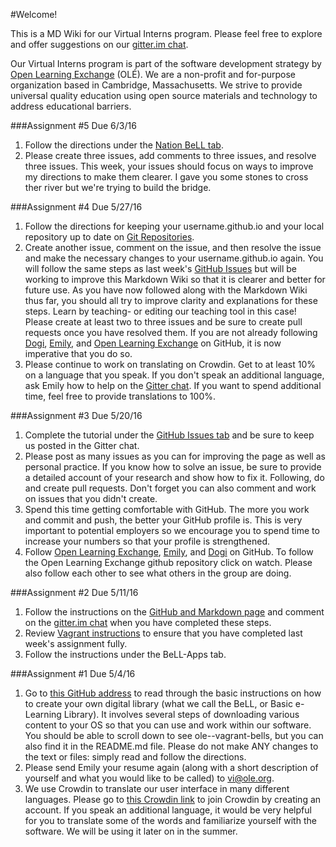 #Welcome! 

This is a MD Wiki for our Virtual Interns program. Please feel free to explore and offer suggestions on our [gitter.im chat](https://gitter.im/open-learning-exchange/chat). 

Our Virtual Interns program is part of the software development strategy by [Open Learning Exchange](http://www.ole.org/) (OLÉ). We are a non-profit and for-purpose organization based in Cambridge, Massachusetts. We strive to provide universal quality education using open source materials and technology to address educational barriers.

###Assignment #5
Due 6/3/16
1. Follow the directions under the [Nation BeLL tab](pages/nation.md). 
2. Please create three issues, add comments to three issues, and resolve three issues. This week, your issues should focus on ways to improve my directions to make them clearer. I gave you some stones to cross ther river but we're trying to build the bridge. 

###Assignment #4
Due 5/27/16
1. Follow the directions for keeping your username.github.io and your local repository up to date on [Git Repositories](pages/gitandrepositories.md).
2. Create another issue, comment on the issue, and then resolve the issue and make the necessary changes to your username.github.io again. You will follow the same steps as last week's [GitHub Issues](pages/githubissues.md) but will be working to improve this Markdown Wiki so that it is clearer and better for future use. As you have now followed along with the Markdown Wiki thus far, you should all try to improve clarity and explanations for these steps. Learn by teaching- or editing our teaching tool in this case! Please create at least two to three issues and be sure to create pull requests once you have resolved them. If you are not already following [Dogi](https://github.com/dogi), [Emily](https://github.com/EmilyLarkin), and [Open Learning Exchange](https://github.com/open-learning-exchange/open-learning-exchange.github.io) on GitHub, it is now imperative that you do so.
3. Please continue to work on translating on Crowdin. Get to at least 10% on a language that you speak. If you don't speak an additional language, ask Emily how to help on the [Gitter chat](https://gitter.im/open-learning-exchange/chat). If you want to spend additional time, feel free to provide translations to 100%.

###Assignment #3
Due 5/20/16
1. Complete the tutorial under the [GitHub Issues tab](pages/githubissues.md) and be sure to keep us posted in the Gitter chat.
2. Please post as many issues as you can for improving the page as well as personal practice. If you know how to solve an issue, be sure to provide a detailed account of your research and show how to fix it. Following, do and create pull requests. Don't forget you can also comment and work on issues that you didn't create.
3. Spend this time getting comfortable with GitHub. The more you work and commit and push, the better your GitHub profile is. This is very important to potential employers so we encourage you to spend time to increase your numbers so that your profile is strengthened.
4. Follow [Open Learning Exchange](https://github.com/open-learning-exchange/open-learning-exchange.github.io), [Emily](https://github.com/EmilyLarkin), and [Dogi](https://github.com/dogi) on GitHub. To follow  the Open Learning Exchange github repository click on watch. Please also follow each other to see what others in the group are doing.

###Assignment #2
Due 5/11/16
1. Follow the instructions on the [GitHub and Markdown page](pages/githubandmarkdown.md) and comment on the [gitter.im chat](https://gitter.im/open-learning-exchange/chat) when you have completed these steps.
2. Review [Vagrant instructions](pages/vagrant.md) to ensure that you have completed last week's assignment fully. 
3. Follow the instructions under the BeLL-Apps tab. 

###Assignment #1
Due 5/4/16
1. Go to [this GitHub address](https://github.com/dogi/ole--vagrant-bells) to read through the basic instructions on how to create your own digital library (what we call the BeLL, or Basic e-Learning Library). It involves several steps of downloading various content to your OS so that you can use and work within our software. You should be able to scroll down to see ole--vagrant-bells, but you can also find it in the README.md file. Please do not make ANY changes to the text or files: simply read and follow the directions.
2. Please send Emily your resume again (along with a short description of yourself and what you would like to be called) to vi@ole.org. 
3. We use Crowdin to translate our user interface in many different languages. Please go to [this Crowdin link](https://crowdin.com/project/open-learning-exchange/invite) to join Crowdin by creating an account. If you speak an additional language, it would be very helpful for you to translate some of the words and familiarize yourself with the software. We will be using it later on in the summer.
